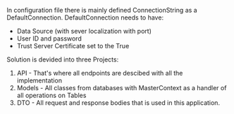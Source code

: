 In configuration file there is mainly defined ConnectionString as a DefaultConnection.
DefaultConnection needs to have:
- Data Source (with sever localization with port)
-  User ID and password
-   Trust Server Certificate set to the True

Solution is devided into three Projects:
1. API - That's where all endpoints are descibed with all the implementation
2. Models - All classes from databases with MasterContext as a handler of all operations on Tables
3. DTO - All request and response bodies that is used in this application.
